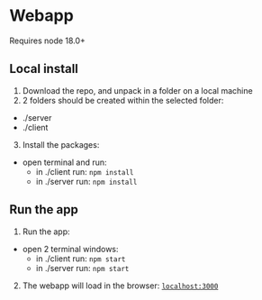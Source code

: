 # Webapp
Requires node 18.0+

## Local install
1. Download the repo, and unpack in a folder on a local machine
2. 2 folders should be created within the selected folder: 
  - ./server 
  - ./client
3. Install the packages: 
  - open terminal and run:
    - in ./client run: `npm install`
    - in ./server run: `npm install`
## Run the app
1. Run the app:
  - open 2 terminal windows:
    - in ./client run: `npm start`
    - in ./server run: `npm start`
2. The webapp will load in the browser: [`localhost:3000`](http://localhost:3000/)
